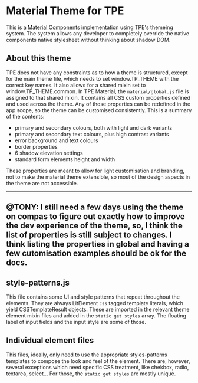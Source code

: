 # Material Theme for TPE
This is a [Material Components](https://material.io/components) implementation using TPE's themeing system.
The system allows any developer to completely override the native components native stylesheet without thinking about shadow DOM.

## About this theme
TPE does not have any constraints as to how a theme is structured, except for the main theme file, which needs to set window.TP_THEME with the correct key names.
It also allows for a shared mixin set to window.TP_THEME.common. In TPE Material, the `material/global.js` file is assigned to that shared mixin. It contains all CSS custom properties defined and used across the theme.
Any of those properties can be redefined in the app scope, so the theme can be customised consistently. This is a summary of the contents:

- primary and secondary colours, both with light and dark variants
- primary and secondary text colours, plus high contrast variants
- error background and text colours
- border properties
- 6 shadow elevation settings
- standard form elements height and width

These properties are meant to allow for light customisation and branding, not to make the material theme extensible, so most of the design aspects in the theme are not accessible.

---
@TONY: I still need a few days using the theme on compas to figure out exactly how to improve the dev experience of the theme, so, I think the list of properties is still subject to changes. I think listing the properties in global and having a few cutomisation examples should be ok for the docs.
---

## style-patterns.js
This file contains some UI and style patterns that repeat throughout the elements. They are always LitElement `css` tagged template literals, which yield CSSTemplateResult objects.
These are imported in the relevant theme element mixin files and added in the `static get styles` array.
The floating label of input fields and the input style are some of those.

## Individual element files
This files, ideally, only need to use the appropriate styles-patterns templates to compose the look and feel of the element. There are, however, several exceptions which need specific CSS treatment, like chekbox, radio, textarea, select... For those, the `static get styles` are mostly unique.

